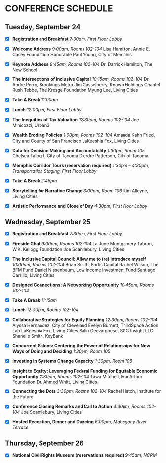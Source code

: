 # CONFERENCE SCHEDULE

## Tuesday, September 24

- [x] **Registration and Breakfast**
*7:30am, First Floor Lobby*

- [x] **Welcome Address**
*9:00am, Rooms 102-104*
Lisa Hamilton, Annie E. Casey Foundation
Honorable Paul Young, City of Memphis

- [x] **Keynote Address**
*9:45am, Rooms 102-104*
Dr. Darrick Hamilton, The New School

- [x] **The Intersections of Inclusive Capital**
*10:15am, Rooms 102-104*
Dr. Andre Perry, Brookings Metro
Jim Casselberry, Known Holdings
Chantel Rush Tebbe, The Kresge Foundation
Myung Lee, Living Cities

- [x] **Take A Break**
*11:00am*

- [x] **Lunch**
*12:00pm, First Floor Lobby*

- [x] **The Inequities of Tax Valuation**
*12:30pm, Rooms 102-104*
Joe Minicozzi, Urban3

- [x] **Wealth Eroding Policies**
*1:00pm, Rooms 102-104*
Amanda Kahn Fried, City and County of San Francisco
LaKeeshia Fox, Living Cities

- [x] **Data for Decision Making and Accountability**
*1:30pm, Room 105*
Chelsea Talbert, City of Tacoma
Dierdre Patterson, City of Tacoma

- [x] **Memphis Corridor Tours (reservation required)**
*1:30pm – 4:30pm, Transportation Staging, First Floor Lobby*

- [x] **Take A Break**
*2:45pm*

- [x] **Storytelling for Narrative Change**
*3:00pm, Room 106*
Kim Alleyne, Living Cities

- [x] **Artistic Performance and Close of Day**
*4:30pm, First Floor Lobby*

## Wednesday, September 25

- [x] **Registration and Breakfast**
*7:30am, First Floor Lobby*

- [x] **Fireside Chat**
*9:00am, Rooms 102-104*
La June Montgomery Tabron, W.K. Kellogg Foundation
Joe Scantlebury, Living Cities

- [x] **The Inclusive Capital Council: Allow me to (re) introduce myself**
*10:00am, Rooms 102-104*
Brian Smith, Fortis Capital
Rachel Wilson, The BFM Fund
Daniel Nissenbaum, Low Income Investment Fund
Santiago Carrillo, Living Cities

- [x] **Designed Connections: A Networking Opportunity**
*10:45am, Rooms 102-104*

- [x] **Take A Break**
*11:15am*

- [x] **Lunch**
*12:00pm, Rooms 102-104*

- [x] **Collaborative Strategies for Equity Planning**
*12:30pm, Rooms 102-104*
Alyssa Hernandez, City of Cleveland
Evelyn Burnett, ThirdSpace Action Lab
LaKeeshia Fox, Living Cities
Salin Geevarghese, SGG Insight LLC
Shanelle Smith, KeyBank

- [x] **Concurrent Salons: Centering the Power of Relationships for New Ways of Doing and Deciding**
*1:30pm, Room 105*

- [x] **Investing in Systems Change Capacity**
*1:30pm, Room 106*

- [x] **Insight to Equity: Leveraging Federal Funding for Equitable Economic Opportunity**
*2:30pm, Rooms 102-104*
Tawa Mitchell, MacArthur Foundation
Dr. Ahmed Whitt, Living Cities

- [x] **Connecting the Dots**
*3:30pm, Rooms 102-104*
Rachel Hatch, Institute for the Future

- [x] **Conference Closing Remarks and Call to Action**
*4:30pm, Rooms 102-104*
Joe Scantlebury, Living Cities

- [x] **Hosted Reception, Dinner and Dancing**
*6:00pm, Mahogany River Terrace*

## Thursday, September 26

- [x] **National Civil Rights Museum (reservations required)**
*9:45am, NCRM*
